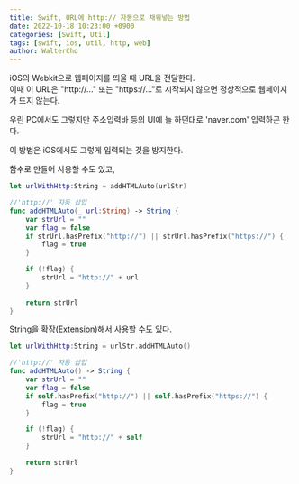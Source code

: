 ```yaml
---
title: Swift, URL에 http:// 자동으로 채워넣는 방법
date: 2022-10-18 10:23:00 +0900
categories: [Swift, Util]
tags: [swift, ios, util, http, web]
author: WalterCho
---
```


iOS의 Webkit으로 웹페이지를 띄울 때 URL을 전달한다.<br>
이때 이 URL은 "http://..." 또는 "https://..."로 시작되지 않으면 정상적으로 웹페이지가 뜨지 않는다.<br>

우린 PC에서도 그렇지만 주소입력바 등의 UI에 늘 하던대로 'naver.com' 입력하곤 한다.

이 방법은 iOS에서도 그렇게 입력되는 것을 방지한다.<br>

함수로 만들어 사용할 수도 있고,

```swift
let urlWithHttp:String = addHTMLAuto(urlStr)

//'http://' 자동 삽입
func addHTMLAuto(_ url:String) -> String {
    var strUrl = ""
    var flag = false
    if strUrl.hasPrefix("http://") || strUrl.hasPrefix("https://") {
        flag = true
    }

    if (!flag) {
        strUrl = "http://" + url
    }
        
    return strUrl
}
``` 

String을 확장(Extension)해서 사용할 수도 있다.

```swift
let urlWithHttp:String = urlStr.addHTMLAuto()

//'http://' 자동 삽입
func addHTMLAuto() -> String {
    var strUrl = ""
    var flag = false
    if self.hasPrefix("http://") || self.hasPrefix("https://") {
        flag = true
    }

    if (!flag) {
        strUrl = "http://" + self
    }
        
    return strUrl
}
``` 